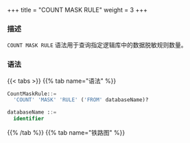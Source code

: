 +++
title = "COUNT MASK RULE"
weight = 3
+++

### 描述

`COUNT MASK RULE` 语法用于查询指定逻辑库中的数据脱敏规则数量。

### 语法

{{< tabs >}}
{{% tab name="语法" %}}
```sql
CountMaskRule::=
  'COUNT' 'MASK' 'RULE' ('FROM' databaseName)?

databaseName ::=
  identifier
```
{{% /tab %}}
{{% tab name="铁路图" %}}
<iframe frameborder="0" name="diagram" id="diagram" width="100%" height="100%"></iframe>
{{% /tab %}}
{{< /tabs >}}

### 补充说明

- 未指定 `databaseName` 时，默认是当前使用的 `DATABASE`，如果也未使用 `DATABASE` 则会提示 `No database selected`。

### 返回值说明

| 列        | 说明            |
| --------- | ---------------|
| rule_name | 规则类型        |
| database  | 规则所属逻辑库   |
| count     | 规则数量        |


### 示例

- 查询指定逻辑库中的数据脱敏规则数量

```sql
COUNT MASK RULE FROM mask_db;
```

```sql
mysql> COUNT MASK RULE FROM mask_db;
+-----------+----------+-------+
| rule_name | database | count |
+-----------+----------+-------+
| mask      | mask_db  | 3     |
+-----------+----------+-------+
1 row in set (0.50 sec)
```

- 查询当前逻辑库中的数据脱敏规则数量

```sql
COUNT MASK RULE;
```

```sql
mysql> COUNT MASK RULE;
+-----------+----------+-------+
| rule_name | database | count |
+-----------+----------+-------+
| mask      | mask_db  | 3     |
+-----------+----------+-------+
1 row in set (0.50 sec)
```

### 保留字

`COUNT`、`MASK`、`RULE`、`FROM`

### 相关链接

- [保留字](/cn/reference/distsql/syntax/reserved-word/)

